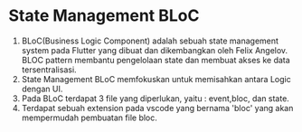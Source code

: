 # State Management BLoC 

1. BLoC(Business Logic Component) adalah sebuah state management system pada Flutter yang dibuat dan dikembangkan oleh Felix Angelov. BLOC pattern membantu pengelolaan state dan membuat akses ke data tersentralisasi.
2. State Management BLoC memfokuskan untuk memisahkan antara Logic dengan UI.
3. Pada BLoC terdapat 3 file yang diperlukan, yaitu : event,bloc, dan state.
4. Terdapat sebuah extension pada vscode yang bernama 'bloc' yang akan mempermudah pembuatan file bloc. 